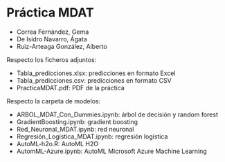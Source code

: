 # Práctica MDAT

- Correa Fernández, Gema
- De Isidro Navarro, Ágata
- Ruiz-Arteaga González, Alberto

Respecto los ficheros adjuntos:

- Tabla_predicciones.xlsx: predicciones en formato Excel
- Tabla_predicciones.csv: predicciones en formato CSV
- PracticaMDAT.pdf: PDF de la práctica

Respecto la carpeta de modelos:

- ARBOL_MDAT_Con_Dummies.ipynb: árbol de decisión y random forest
- GradientBoosting.ipynb: gradient boosting
- Red_Neuronal_MDAT.ipynb: red neuronal
- Regresión_Logística_MDAT.ipynb: regresión logística
- AutoML-h2o.R: AutoML H2O
- AutomML-Azure.ipynb: AutoML Microsoft Azure Machine Learning
